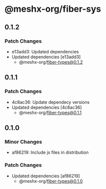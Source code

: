 # @meshx-org/fiber-sys

## 0.1.2

### Patch Changes

- e13add3: Updated dependencies
- Updated dependencies [e13add3]
  - @meshx-org/fiber-types@0.1.2

## 0.1.1

### Patch Changes

- 4c8ac36: Update dependecy versions
- Updated dependencies [4c8ac36]
  - @meshx-org/fiber-types@0.1.1

## 0.1.0

### Minor Changes

- af86219: Include js files in distribution

### Patch Changes

- Updated dependencies [af86219]
  - @meshx-org/fiber-types@0.1.0

